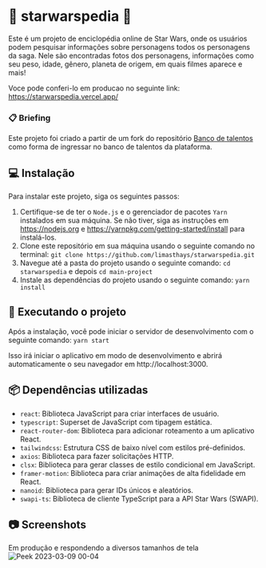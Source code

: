 # 🌟 starwarspedia 🌟

Este é um projeto de enciclopédia online de Star Wars, onde os usuários podem pesquisar informações sobre personagens todos os personagens da saga.
Nele são encontradas fotos dos personagens, informações como seu peso, idade, gênero, planeta de origem, em quais filmes aparece e mais!

Voce pode conferi-lo em producao no seguinte link: https://starwarspedia.vercel.app/

### 📋 Briefing
Este projeto foi criado a partir de um fork do repositório [Banco de talentos](https://github.com/Impact-Plataform/Banco-de-talentos/tree/main/frontend)
como forma de ingressar no banco de talentos da plataforma.

## 💻 Instalação
Para instalar este projeto, siga os seguintes passos:

1. Certifique-se de ter o `Node.js` e o gerenciador de pacotes `Yarn` instalados em sua máquina. 
Se não tiver, siga as instruções em https://nodejs.org e https://yarnpkg.com/getting-started/install para instalá-los.
2. Clone este repositório em sua máquina usando o seguinte comando no terminal:
`git clone https://github.com/limasthays/starwarspedia.git`
3. Navegue até a pasta do projeto usando o seguinte comando:
`cd starwarspedia` e depois `cd main-project`
4. Instale as dependências do projeto usando o seguinte comando:
`yarn install`

## 🚀 Executando o projeto
Após a instalação, você pode iniciar o servidor de desenvolvimento com o seguinte comando:
`yarn start`

Isso irá iniciar o aplicativo em modo de desenvolvimento e abrirá automaticamente o seu navegador em http://localhost:3000.

## 📦 Dependências utilizadas
- `react`: Biblioteca JavaScript para criar interfaces de usuário.
- `typescript`: Superset de JavaScript com tipagem estática.
- `react-router-dom`: Biblioteca para adicionar roteamento a um aplicativo React.
- `tailwindcss`: Estrutura CSS de baixo nível com estilos pré-definidos.
- `axios`: Biblioteca para fazer solicitações HTTP.
- `clsx`: Biblioteca para gerar classes de estilo condicional em JavaScript.
- `framer-motion`: Biblioteca para criar animações de alta fidelidade em React.
- `nanoid`: Biblioteca para gerar IDs únicos e aleatórios.
- `swapi-ts`: Biblioteca de cliente TypeScript para a API Star Wars (SWAPI).

## 📷 Screenshots
Em produção e respondendo a diversos tamanhos de tela
![Peek 2023-03-09 00-04](https://user-images.githubusercontent.com/96128719/223905915-a40c674d-3e7e-483e-acd8-ba4471bd0e62.gif)

